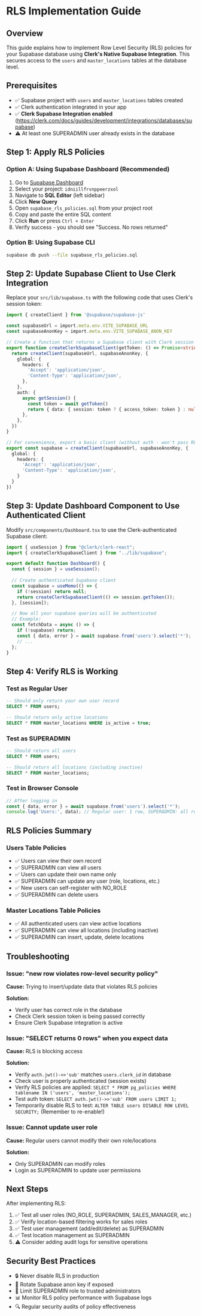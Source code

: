 # RLS Implementation Guide

## Overview
This guide explains how to implement Row Level Security (RLS) policies for your Supabase database using **Clerk's Native Supabase Integration**. This secures access to the `users` and `master_locations` tables at the database level.

## Prerequisites
- ✅ Supabase project with `users` and `master_locations` tables created
- ✅ Clerk authentication integrated in your app
- ✅ **Clerk Supabase Integration enabled** (https://clerk.com/docs/guides/development/integrations/databases/supabase)
- ⚠️ At least one SUPERADMIN user already exists in the database

## Step 1: Apply RLS Policies

### Option A: Using Supabase Dashboard (Recommended)
1. Go to [Supabase Dashboard](https://app.supabase.com)
2. Select your project: `idniillfrvnppeerzxol`
3. Navigate to **SQL Editor** (left sidebar)
4. Click **New Query**
5. Open `supabase_rls_policies.sql` from your project root
6. Copy and paste the entire SQL content
7. Click **Run** or press `Ctrl + Enter`
8. Verify success - you should see "Success. No rows returned"

### Option B: Using Supabase CLI
```bash
supabase db push --file supabase_rls_policies.sql
```

## Step 2: Update Supabase Client to Use Clerk Integration

Replace your `src/lib/supabase.ts` with the following code that uses Clerk's session token:

```typescript
import { createClient } from '@supabase/supabase-js'

const supabaseUrl = import.meta.env.VITE_SUPABASE_URL
const supabaseAnonKey = import.meta.env.VITE_SUPABASE_ANON_KEY

// Create a function that returns a Supabase client with Clerk session token
export function createClerkSupabaseClient(getToken: () => Promise<string | null>) {
  return createClient(supabaseUrl, supabaseAnonKey, {
    global: {
      headers: {
        'Accept': 'application/json',
        'Content-Type': 'application/json',
      },
    },
    auth: {
      async getSession() {
        const token = await getToken()
        return { data: { session: token ? { access_token: token } : null }, error: null }
      },
    },
  })
}

// For convenience, export a basic client (without auth - won't pass RLS)
export const supabase = createClient(supabaseUrl, supabaseAnonKey, {
  global: {
    headers: {
      'Accept': 'application/json',
      'Content-Type': 'application/json',
    }
  }
})
```

## Step 3: Update Dashboard Component to Use Authenticated Client

Modify `src/components/Dashboard.tsx` to use the Clerk-authenticated Supabase client:

```typescript
import { useSession } from "@clerk/clerk-react";
import { createClerkSupabaseClient } from "../lib/supabase";

export default function Dashboard() {
  const { session } = useSession();
  
  // Create authenticated Supabase client
  const supabase = useMemo(() => {
    if (!session) return null;
    return createClerkSupabaseClient(() => session.getToken());
  }, [session]);

  // Now all your supabase queries will be authenticated
  // Example:
  const fetchData = async () => {
    if (!supabase) return;
    const { data, error } = await supabase.from('users').select('*');
    // ...
  };
}
```

## Step 4: Verify RLS is Working

### Test as Regular User
```sql
-- Should only return your own user record
SELECT * FROM users;

-- Should return only active locations
SELECT * FROM master_locations WHERE is_active = true;
```

### Test as SUPERADMIN
```sql
-- Should return all users
SELECT * FROM users;

-- Should return all locations (including inactive)
SELECT * FROM master_locations;
```

### Test in Browser Console
```javascript
// After logging in
const { data, error } = await supabase.from('users').select('*');
console.log('Users:', data); // Regular user: 1 row, SUPERADMIN: all rows
```

## RLS Policies Summary

### Users Table Policies
- ✅ Users can view their own record
- ✅ SUPERADMIN can view all users
- ✅ Users can update their own name only
- ✅ SUPERADMIN can update any user (role, locations, etc.)
- ✅ New users can self-register with NO_ROLE
- ✅ SUPERADMIN can delete users

### Master Locations Table Policies
- ✅ All authenticated users can view active locations
- ✅ SUPERADMIN can view all locations (including inactive)
- ✅ SUPERADMIN can insert, update, delete locations

## Troubleshooting

### Issue: "new row violates row-level security policy"
**Cause:** Trying to insert/update data that violates RLS policies

**Solution:** 
- Verify user has correct role in the database
- Check Clerk session token is being passed correctly
- Ensure Clerk Supabase integration is active

### Issue: "SELECT returns 0 rows" when you expect data
**Cause:** RLS is blocking access

**Solution:**
- Verify `auth.jwt()->>'sub'` matches `users.clerk_id` in database
- Check user is properly authenticated (session exists)
- Verify RLS policies are applied: `SELECT * FROM pg_policies WHERE tablename IN ('users', 'master_locations');`
- Test auth token: `SELECT auth.jwt()->>'sub' FROM users LIMIT 1;`
- Temporarily disable RLS to test: `ALTER TABLE users DISABLE ROW LEVEL SECURITY;` (Remember to re-enable!)

### Issue: Cannot update user role
**Cause:** Regular users cannot modify their own role/locations

**Solution:** 
- Only SUPERADMIN can modify roles
- Login as SUPERADMIN to update user permissions

## Next Steps

After implementing RLS:
1. ✅ Test all user roles (NO_ROLE, SUPERADMIN, SALES_MANAGER, etc.)
2. ✅ Verify location-based filtering works for sales roles
3. ✅ Test user management (add/edit/delete) as SUPERADMIN
4. ✅ Test location management as SUPERADMIN
5. ⚠️ Consider adding audit logs for sensitive operations

## Security Best Practices

- 🔒 Never disable RLS in production
- 🔑 Rotate Supabase anon key if exposed
- 👥 Limit SUPERADMIN role to trusted administrators
- 📊 Monitor RLS policy performance with Supabase logs
- 🔍 Regular security audits of policy effectiveness
